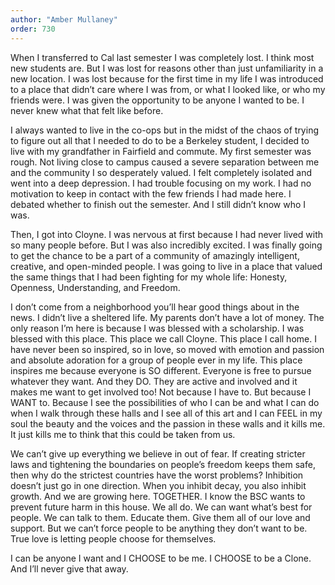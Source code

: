 ```yaml
---
author: "Amber Mullaney"
order: 730
---
```

When I transferred to Cal last semester I was completely lost. I think most new students are. But I was lost for reasons other than just unfamiliarity in a new location. I was lost because for the first time in my life I was introduced to a place that didn’t care where I was from, or what I looked like, or who my friends were. I was given the opportunity to be anyone I wanted to be. I never knew what that felt like before.

I always wanted to live in the co-ops but in the midst of the chaos of trying to figure out all that I needed to do to be a Berkeley student, I decided to live with my grandfather in Fairfield and commute. My first semester was rough. Not living close to campus caused a severe separation between me and the community I so desperately valued. I felt completely isolated and went into a deep depression. I had trouble focusing on my work. I had no motivation to keep in contact with the few friends I had made here. I debated whether to finish out the semester. And I still didn’t know who I was.

Then, I got into Cloyne. I was nervous at first because I had never lived with so many people before. But I was also incredibly excited. I was finally going to get the chance to be a part of a community of amazingly intelligent, creative, and open-minded people. I was going to live in a place that valued the same things that I had been fighting for my whole life: Honesty, Openness, Understanding, and Freedom.

I don’t come from a neighborhood you’ll hear good things about in the news. I didn’t live a sheltered life. My parents don’t have a lot of money. The only reason I’m here is because I was blessed with a scholarship. I was blessed with this place. This place we call Cloyne. This place I call home. I have never been so inspired, so in love, so moved with emotion and passion and absolute adoration for a group of people ever in my life. This place inspires me because everyone is SO different. Everyone is free to pursue whatever they want. And they DO. They are active and involved and it makes me want to get involved too! Not because I have to. But because I WANT to. Because I see the possibilities of who I can be and what I can do when I walk through these halls and I see all of this art and I can FEEL in my soul the beauty and the voices and the passion in these walls and it kills me. It just kills me to think that this could be taken from us.

We can’t give up everything we believe in out of fear. If creating stricter laws and tightening the boundaries on people’s freedom keeps them safe, then why do the strictest countries have the worst problems? Inhibition doesn’t just go in one direction. When you inhibit decay, you also inhibit growth. And we are growing here. TOGETHER. I know the BSC wants to prevent future harm in this house. We all do. We can want what’s best for people. We can talk to them. Educate them. Give them all of our love and support. But we can’t force people to be anything they don’t want to be. True love is letting people choose for themselves.

I can be anyone I want and I CHOOSE to be me. I CHOOSE to be a Clone. And I’ll never give that away.
